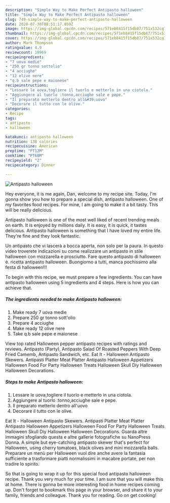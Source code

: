 ```yaml
---
description: "Simple Way to Make Perfect Antipasto halloween"
title: "Simple Way to Make Perfect Antipasto halloween"
slug: 749-simple-way-to-make-perfect-antipasto-halloween
date: 2020-07-30T08:51:17.059Z
image: https://img-global.cpcdn.com/recipes/571eb8415f15db87/751x532cq70/antipasto-halloween-recipe-main-photo.jpg
thumbnail: https://img-global.cpcdn.com/recipes/571eb8415f15db87/751x532cq70/antipasto-halloween-recipe-main-photo.jpg
cover: https://img-global.cpcdn.com/recipes/571eb8415f15db87/751x532cq70/antipasto-halloween-recipe-main-photo.jpg
author: Mark Thompson
ratingvalue: 4.9
reviewcount: 10969
recipeingredient:
- "7 uova medie"
- "250 gr tonno sottolio"
- "4 acciughe"
- "12 olive nere"
- "q.b sale pepe e maionese"
recipeinstructions:
- "Lessare le uova,togliere il tuorlo e metterlo in una ciotola."
- "Aggiungere al tuorlo :tonno,acciughe sale e pepe."
- "Il preparato metterlo dentro all&#39;uovo"
- "Decorare il tutto con le olive."
categories:
- Recipe
tags:
- antipasto
- halloween

katakunci: antipasto halloween 
nutrition: 138 calories
recipecuisine: American
preptime: "PT12M"
cooktime: "PT60M"
recipeyield: "2"
recipecategory: Dinner

---
```



![Antipasto halloween](https://img-global.cpcdn.com/recipes/571eb8415f15db87/751x532cq70/antipasto-halloween-recipe-main-photo.jpg)

Hey everyone, it is me again, Dan, welcome to my recipe site. Today, I'm gonna show you how to prepare a special dish, antipasto halloween. One of my favorites food recipes. For mine, I am going to make it a bit tasty. This will be really delicious.

Antipasto halloween is one of the most well liked of recent trending meals on earth. It is enjoyed by millions daily. It is easy, it is quick, it tastes delicious. Antipasto halloween is something that I have loved my entire life. They're fine and they look fantastic.

Un antipasto che vi lascerà a bocca aperta, non solo per la paura. In questo video troverete indicazioni su come realizzare un antipasto in stile halloween con mozzarella e prosciutto. Fare questo antipasto di halloween è. ricetta antipasto halloween. Buongiorno a tutti, manca pochissimo alla festa di halloween!!!


To begin with this recipe, we must prepare a few ingredients. You can have antipasto halloween using 5 ingredients and 4 steps. Here is how you can achieve that.

<!--inarticleads1-->

##### The ingredients needed to make Antipasto halloween:

1. Make ready 7 uova medie
1. Prepare 250 gr tonno sott&#39;olio
1. Prepare 4 acciughe
1. Make ready 12 olive nere
1. Take q.b sale pepe e maionese


View top rated Halloween pepper antipasto recipes with ratings and reviews. Antipasto (Party), Antipasto Salad Of Roasted Peppers With Deep Fried Camemb, Antipasto Sandwich, etc. Eat It - Halloween Antipasto Skewers. Antipasti Platter Meat Platter Antipasto Halloween Appetizers Halloween Food For Party Halloween Treats Halloween Skull Diy Halloween Halloween Decorations. 

<!--inarticleads2-->

##### Steps to make Antipasto halloween:

1. Lessare le uova,togliere il tuorlo e metterlo in una ciotola.
1. Aggiungere al tuorlo :tonno,acciughe sale e pepe.
1. Il preparato metterlo dentro all&#39;uovo
1. Decorare il tutto con le olive.


Eat It - Halloween Antipasto Skewers. Antipasti Platter Meat Platter Antipasto Halloween Appetizers Halloween Food For Party Halloween Treats Halloween Skull Diy Halloween Halloween Decorations. Guarda altre immagini sfogliando questa e altre gallerie fotografiche su NanoPress Donna. A simple but eye-catching antipasto skewer that&#39;s perfect for Halloween, using cherry tomatoes, black olives and mini mozzarella balls. Preparare un menù per Halloween vuol dire anche avere la fantasia sufficiente a trasformare piatti normalissimi in macabre portate, per non tradire lo spirito. 

So that is going to wrap it up for this special food antipasto halloween recipe. Thank you very much for your time. I am sure that you will make this at home. There is gonna be more interesting food in home recipes coming up. Don't forget to bookmark this page in your browser, and share it to your family, friends and colleague. Thank you for reading. Go on get cooking!

